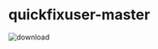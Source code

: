 # quickfixuser-master
 ![download](https://user-images.githubusercontent.com/97398202/148983132-411919d6-81cf-45be-be71-ebfffa672c70.jpg)
